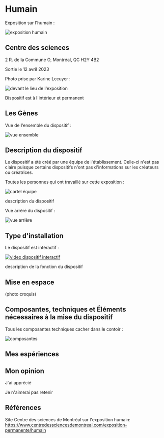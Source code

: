 # Humain

Exposition sur l'humain :

![exposition humain](https://user-images.githubusercontent.com/112190488/236267407-49a602f9-2e2f-47e3-b749-3f71a47a7d8e.png)

## Centre des sciences

2 R. de la Commune O, Montréal, QC H2Y 4B2

Sortie le 12 avril 2023

Photo prise par Karine Lecuyer :

![devant le lieu de l'exposition](https://user-images.githubusercontent.com/112190488/235737005-d9edfba0-a985-4c01-8c76-a6894991f98b.png)

Dispositif est à l'intérieur et permanent 

## Les Gènes

Vue de l'ensemble du dispositif :

![vue ensemble](https://user-images.githubusercontent.com/112190488/236269386-b7ccacc3-920a-40ac-9968-86f765465b0f.png)

## Description du dispositif

Le dispositif a été créé par une équipe de l'établissement. Celle-ci n'est pas claire puisque certains dispositifs n'ont pas d'informations sur les créateurs ou créatrices. 

Toutes les personnes qui ont travaillé sur cette exposition :

![cartel équipe](https://user-images.githubusercontent.com/112190488/236269237-b33b8274-ced9-489f-9d8c-38febca86f67.png)

description du dispositif

Vue arrère du dispositif :

![vue arrière](https://user-images.githubusercontent.com/112190488/236269321-5ce05c74-41c6-4149-94c1-08fd0ee6bd79.png)
 
##  Type d'installation

Le dispositif est intéractif :

[![video dispositif interactif](https://user-images.githubusercontent.com/112190488/236271831-0e861b03-39f3-45a6-9c89-e3a6c93ff593.png)](https://youtube.com/shorts/QukOibVwqx0?feature=share)

description de la fonction du dispositif

##  Mise en espace

(photo croquis)

## Composantes, techniques et Éléments nécessaires à la mise du dispositif

Tous les composantes techniques cacher dans le contoir :

![composantes](https://user-images.githubusercontent.com/112190488/236269595-8c5d607f-2f80-4440-a097-6f2e96f153cb.png)

## Mes espériences

## Mon opinion

J'ai apprécié

Je n'aimerai pas retenir 

## Références

Site Centre des sciences de Montréal sur l'exposition humain: https://www.centredessciencesdemontreal.com/exposition-permanente/humain
